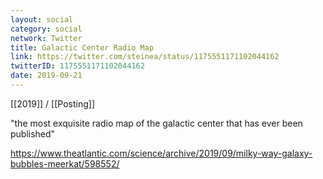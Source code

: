 ```yaml
---
layout: social
category: social
network: Twitter
title: Galactic Center Radio Map
link: https://twitter.com/steinea/status/1175551171102044162
twitterID: 1175551171102044162
date: 2019-09-21
---
```


[[2019]] / [[Posting]]

"the most exquisite radio map of the galactic center that has ever been published"

<https://www.theatlantic.com/science/archive/2019/09/milky-way-galaxy-bubbles-meerkat/598552/>

